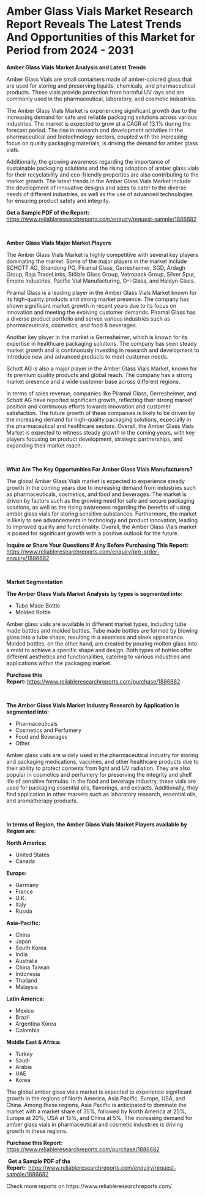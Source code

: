 <p><h1>Amber Glass Vials Market Research Report Reveals The Latest Trends And Opportunities of this Market for Period from 2024 - 2031</h1></p><p><strong>Amber Glass Vials Market Analysis and Latest Trends</strong></p>
<p><p>Amber Glass Vials are small containers made of amber-colored glass that are used for storing and preserving liquids, chemicals, and pharmaceutical products. These vials provide protection from harmful UV rays and are commonly used in the pharmaceutical, laboratory, and cosmetic industries.</p><p>The Amber Glass Vials Market is experiencing significant growth due to the increasing demand for safe and reliable packaging solutions across various industries. The market is expected to grow at a CAGR of 13.1% during the forecast period. The rise in research and development activities in the pharmaceutical and biotechnology sectors, coupled with the increasing focus on quality packaging materials, is driving the demand for amber glass vials.</p><p>Additionally, the growing awareness regarding the importance of sustainable packaging solutions and the rising adoption of amber glass vials for their recyclability and eco-friendly properties are also contributing to the market growth. The latest trends in the Amber Glass Vials Market include the development of innovative designs and sizes to cater to the diverse needs of different industries, as well as the use of advanced technologies for ensuring product safety and integrity.</p></p>
<p><strong>Get a Sample PDF of the Report:&nbsp;</strong> <a href="https://www.reliableresearchreports.com/enquiry/request-sample/1886682">https://www.reliableresearchreports.com/enquiry/request-sample/1886682</a></p>
<p>&nbsp;</p>
<p><strong>Amber Glass Vials Major Market Players</strong></p>
<p><p>The Amber Glass Vials Market is highly competitive with several key players dominating the market. Some of the major players in the market include SCHOTT AG, Shandong PG, Piramal Glass, Gerresheimer, SGD, Ardagh Group, Raja TradeLinks, Stölzle Glass Group, Vetropack Group, Silver Spur, Empire Industries, Pacific Vial Manufacturing, O-I Glass, and Haldyn Glass.</p><p>Piramal Glass is a leading player in the Amber Glass Vials Market known for its high-quality products and strong market presence. The company has shown significant market growth in recent years due to its focus on innovation and meeting the evolving customer demands. Piramal Glass has a diverse product portfolio and serves various industries such as pharmaceuticals, cosmetics, and food & beverages.</p><p>Another key player in the market is Gerresheimer, which is known for its expertise in healthcare packaging solutions. The company has seen steady market growth and is continuously investing in research and development to introduce new and advanced products to meet customer needs.</p><p>Schott AG is also a major player in the Amber Glass Vials Market, known for its premium quality products and global reach. The company has a strong market presence and a wide customer base across different regions.</p><p>In terms of sales revenue, companies like Piramal Glass, Gerresheimer, and Schott AG have reported significant growth, reflecting their strong market position and continuous efforts towards innovation and customer satisfaction. The future growth of these companies is likely to be driven by the increasing demand for high-quality packaging solutions, especially in the pharmaceutical and healthcare sectors. Overall, the Amber Glass Vials Market is expected to witness steady growth in the coming years, with key players focusing on product development, strategic partnerships, and expanding their market reach.</p></p>
<p>&nbsp;</p>
<p><strong>What Are The Key Opportunities For Amber Glass Vials Manufacturers?</strong></p>
<p><p>The global Amber Glass Vials market is expected to experience steady growth in the coming years due to increasing demand from industries such as pharmaceuticals, cosmetics, and food and beverages. The market is driven by factors such as the growing need for safe and secure packaging solutions, as well as the rising awareness regarding the benefits of using amber glass vials for storing sensitive substances. Furthermore, the market is likely to see advancements in technology and product innovation, leading to improved quality and functionality. Overall, the Amber Glass Vials market is poised for significant growth with a positive outlook for the future.</p></p>
<p><strong>Inquire or Share Your Questions If Any Before Purchasing This Report:</strong> <a href="https://www.reliableresearchreports.com/enquiry/pre-order-enquiry/1886682">https://www.reliableresearchreports.com/enquiry/pre-order-enquiry/1886682</a></p>
<p>&nbsp;</p>
<p><strong>Market Segmentation</strong></p>
<p><strong>The Amber Glass Vials Market Analysis by types is segmented into:</strong></p>
<p><ul><li>Tube Made Bottle</li><li>Molded Bottle</li></ul></p>
<p><p>Amber glass vials are available in different market types, including tube made bottles and molded bottles. Tube made bottles are formed by blowing glass into a tube shape, resulting in a seamless and sleek appearance. Molded bottles, on the other hand, are created by pouring molten glass into a mold to achieve a specific shape and design. Both types of bottles offer different aesthetics and functionalities, catering to various industries and applications within the packaging market.</p></p>
<p><strong>Purchase this Report:&nbsp;</strong><a href="https://www.reliableresearchreports.com/purchase/1886682">https://www.reliableresearchreports.com/purchase/1886682</a></p>
<p>&nbsp;</p>
<p><strong>The Amber Glass Vials Market Industry Research by Application is segmented into:</strong></p>
<p><ul><li>Pharmaceuticals</li><li>Cosmetics and Perfumery</li><li>Food and Beverages</li><li>Other</li></ul></p>
<p><p>Amber glass vials are widely used in the pharmaceutical industry for storing and packaging medications, vaccines, and other healthcare products due to their ability to protect contents from light and UV radiation. They are also popular in cosmetics and perfumery for preserving the integrity and shelf life of sensitive formulas. In the food and beverage industry, these vials are used for packaging essential oils, flavorings, and extracts. Additionally, they find application in other markets such as laboratory research, essential oils, and aromatherapy products.</p></p>
<p>&nbsp;</p>
<p><strong>In terms of Region, the Amber Glass Vials Market Players available by Region are:</strong></p>
<p>
    <p> <strong> North America: </strong>
        <ul>
            <li>United States</li>
            <li>Canada</li>
        </ul>
        </p> 
    <p> <strong> Europe: </strong>
        <ul>
            <li>Germany</li>
            <li>France</li>
            <li>U.K.</li>
            <li>Italy</li>
            <li>Russia</li>
        </ul>
        </p> 
    <p> <strong> Asia-Pacific: </strong>
        <ul>
            <li>China</li>
            <li>Japan</li>
            <li>South Korea</li>
            <li>India</li>
            <li>Australia</li>
            <li>China Taiwan</li>
            <li>Indonesia</li>
            <li>Thailand</li>
            <li>Malaysia</li>
        </ul>
        </p> 
    <p> <strong> Latin America: </strong>
        <ul>
            <li>Mexico</li>
            <li>Brazil</li>
            <li>Argentina Korea</li>
            <li>Colombia</li>
        </ul>
        </p> 
    <p> <strong> Middle East & Africa: </strong>
        <ul>
            <li>Turkey</li>
            <li>Saudi</li>
            <li>Arabia</li>
            <li>UAE</li>
            <li>Korea</li>
        </ul>
    </p>
    </p>
<p><p>The global amber glass vials market is expected to experience significant growth in the regions of North America, Asia Pacific, Europe, USA, and China. Among these regions, Asia Pacific is anticipated to dominate the market with a market share of 35%, followed by North America at 25%, Europe at 20%, USA at 15%, and China at 5%. The increasing demand for amber glass vials in pharmaceutical and cosmetic industries is driving growth in these regions.</p></p>
<p><strong>Purchase this Report: </strong><a href="https://www.reliableresearchreports.com/purchase/1886682">https://www.reliableresearchreports.com/purchase/1886682</a></p>
<p>&nbsp;<strong>Get a Sample PDF of the Report:&nbsp;&nbsp;</strong><a href="https://www.reliableresearchreports.com/enquiry/request-sample/1886682">https://www.reliableresearchreports.com/enquiry/request-sample/1886682</a></p>
<p><strong></strong></p>
<p>Check more reports on https://www.reliableresearchreports.com/</p>